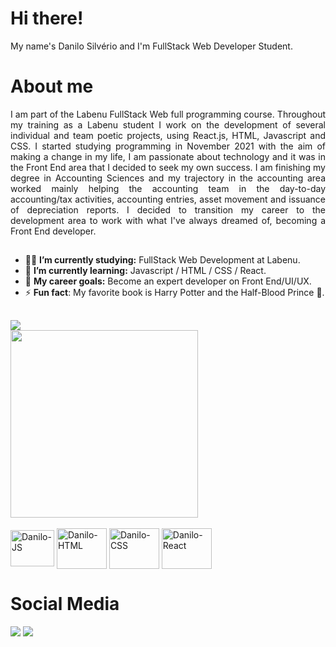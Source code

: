 ### <h1> Hi there!</h1>
My name's Danilo Silvério and I'm FullStack Web Developer Student.
##

### <h1> About me</h1>
<div text align="justify">
I am part of the Labenu FullStack Web full programming course. Throughout my training as a Labenu student I work on the development of several individual and team poetic projects, using React.js, HTML, Javascript and CSS. I started studying programming in November 2021 with the aim of making a change in my life, I am passionate about technology and it was in the Front End area that I decided to seek my own success.
I am finishing my degree in Accounting Sciences and my trajectory in the accounting area worked mainly helping the accounting team in the day-to-day accounting/tax activities, accounting entries, asset movement and issuance of depreciation reports. I decided to transition my career to the development area
to work with what I've always dreamed of, becoming a Front End developer.
</div>



##
- 👨‍💻 <b>I’m currently studying:</b> FullStack Web Development at Labenu.
- 📗 <b>I’m currently learning:</b> Javascript / HTML / CSS / React.
- 💼 <b>My career goals:</b> Become an expert developer on Front End/UI/UX.
- ⚡ <b>Fun fact</b>: My favorite book is Harry Potter and the Half-Blood Prince 🐍.


##


<div>
<img heigth="130em"src="https://github-readme-stats.vercel.app/api?username=daniloSilverio&theme=vue-dark&show_icons=true">
</div>
<div>
  <img heigth="10em" style="display: inline_block" width="300" src="https://github-readme-stats.vercel.app/api/top-langs/?username=daniloSilverio&layout=compact&langs_count-16&theme=vue-dark"/>
</div>

<div style="display: inline_block"><br>
<img align="center" alt="Danilo-JS" height="58" width="70" src="https://cdn.jsdelivr.net/gh/devicons/devicon/icons/javascript/javascript-original.svg" />
 <img align="center" alt="Danilo-HTML" height="65" width="80" src="https://cdn.jsdelivr.net/gh/devicons/devicon/icons/html5/html5-original-wordmark.svg" /> 
  <img align="center" alt="Danilo-CSS" height="65" width="80" src="https://cdn.jsdelivr.net/gh/devicons/devicon/icons/css3/css3-original-wordmark.svg" />
   <img align="center" alt="Danilo-React" height="65" width="80" src="https://cdn.jsdelivr.net/gh/devicons/devicon/icons/react/react-original.svg" />
</div>

  ##
  <h1>Social Media</h1>
  
  <a href="https://www.linkedin.com/in/danilogsilverio/" target="_blank"><img src="https://img.shields.io/badge/LinkedIn-0077B5?style=for-the-badge&logo=linkedin&logoColor=white"></a>
   <a href="https://www.instagram.com/danilo_silveri/" target="_blank"><img src="https://img.shields.io/badge/Instagram-E4405F?style=for-the-badge&logo=instagram&logoColor=white" target="_blank"></a>
